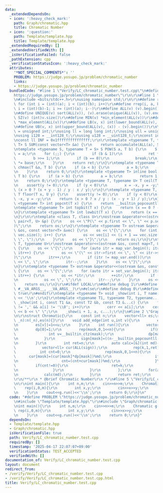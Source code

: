 ```yaml
---
data:
  _extendedDependsOn:
  - icon: ':heavy_check_mark:'
    path: Graph/chromatic.hpp
    title: Chromatic Number
  - icon: ':question:'
    path: Template/template.hpp
    title: Template/template.hpp
  _extendedRequiredBy: []
  _extendedVerifiedWith: []
  _isVerificationFailed: false
  _pathExtension: cpp
  _verificationStatusIcon: ':heavy_check_mark:'
  attributes:
    '*NOT_SPECIAL_COMMENTS*': ''
    PROBLEM: https://judge.yosupo.jp/problem/chromatic_number
    links:
    - https://judge.yosupo.jp/problem/chromatic_number
  bundledCode: "#line 1 \"Verify/LC_chromatic_number.test.cpp\"\n#define PROBLEM \"\
    https://judge.yosupo.jp/problem/chromatic_number\"\r\n\r\n#line 1 \"Template/template.hpp\"\
    \n#include <bits/stdc++.h>\r\nusing namespace std;\r\n\r\n#define rep(i, a, b)\
    \ for (int i = (int)(a); i < (int)(b); i++)\r\n#define rrep(i, a, b) for (int\
    \ i = (int)(b)-1; i >= (int)(a); i--)\r\n#define ALL(v) (v).begin(), (v).end()\r\
    \n#define UNIQUE(v) sort(ALL(v)), (v).erase(unique(ALL(v)), (v).end())\r\n#define\
    \ SZ(v) (int)v.size()\r\n#define MIN(v) *min_element(ALL(v))\r\n#define MAX(v)\
    \ *max_element(ALL(v))\r\n#define LB(v, x) int(lower_bound(ALL(v), (x)) - (v).begin())\r\
    \n#define UB(v, x) int(upper_bound(ALL(v), (x)) - (v).begin())\r\n\r\nusing uint\
    \ = unsigned int;\r\nusing ll = long long int;\r\nusing ull = unsigned long long;\r\
    \nusing i128 = __int128_t;\r\nusing u128 = __uint128_t;\r\nconst int inf = 0x3fffffff;\r\
    \nconst ll INF = 0x1fffffffffffffff;\r\n\r\ntemplate <typename T, typename S =\
    \ T> S SUM(const vector<T> &a) {\r\n    return accumulate(ALL(a), S(0));\r\n}\r\
    \ntemplate <typename S, typename T = S> S POW(S a, T b) {\r\n    S ret = 1, base\
    \ = a;\r\n    for (;;) {\r\n        if (b & 1)\r\n            ret *= base;\r\n\
    \        b >>= 1;\r\n        if (b == 0)\r\n            break;\r\n        base\
    \ *= base;\r\n    }\r\n    return ret;\r\n}\r\ntemplate <typename T> inline bool\
    \ chmax(T &a, T b) {\r\n    if (a < b) {\r\n        a = b;\r\n        return 1;\r\
    \n    }\r\n    return 0;\r\n}\r\ntemplate <typename T> inline bool chmin(T &a,\
    \ T b) {\r\n    if (a > b) {\r\n        a = b;\r\n        return 1;\r\n    }\r\
    \n    return 0;\r\n}\r\ntemplate <typename T, typename U> T ceil(T x, U y) {\r\
    \n    assert(y != 0);\r\n    if (y < 0)\r\n        x = -x, y = -y;\r\n    return\
    \ (x > 0 ? (x + y - 1) / y : x / y);\r\n}\r\ntemplate <typename T, typename U>\
    \ T floor(T x, U y) {\r\n    assert(y != 0);\r\n    if (y < 0)\r\n        x =\
    \ -x, y = -y;\r\n    return (x > 0 ? x / y : (x - y + 1) / y);\r\n}\r\ntemplate\
    \ <typename T> int popcnt(T x) {\r\n    return __builtin_popcountll(x);\r\n}\r\
    \ntemplate <typename T> int topbit(T x) {\r\n    return (x == 0 ? -1 : 63 - __builtin_clzll(x));\r\
    \n}\r\ntemplate <typename T> int lowbit(T x) {\r\n    return (x == 0 ? -1 : __builtin_ctzll(x));\r\
    \n}\r\n\r\ntemplate <class T, class U>\r\nostream &operator<<(ostream &os, const\
    \ pair<T, U> &p) {\r\n    os << \"P(\" << p.first << \", \" << p.second << \"\
    )\";\r\n    return os;\r\n}\r\ntemplate <typename T> ostream &operator<<(ostream\
    \ &os, const vector<T> &vec) {\r\n    os << \"{\";\r\n    for (int i = 0; i <\
    \ vec.size(); i++) {\r\n        os << vec[i] << (i + 1 == vec.size() ? \"\" :\
    \ \", \");\r\n    }\r\n    os << \"}\";\r\n    return os;\r\n}\r\ntemplate <typename\
    \ T, typename U>\r\nostream &operator<<(ostream &os, const map<T, U> &map_var)\
    \ {\r\n    os << \"{\";\r\n    for (auto itr = map_var.begin(); itr != map_var.end();\
    \ itr++) {\r\n        os << \"(\" << itr->first << \", \" << itr->second << \"\
    )\";\r\n        itr++;\r\n        if (itr != map_var.end())\r\n            os\
    \ << \", \";\r\n        itr--;\r\n    }\r\n    os << \"}\";\r\n    return os;\r\
    \n}\r\ntemplate <typename T> ostream &operator<<(ostream &os, const set<T> &set_var)\
    \ {\r\n    os << \"{\";\r\n    for (auto itr = set_var.begin(); itr != set_var.end();\
    \ itr++) {\r\n        os << *itr;\r\n        ++itr;\r\n        if (itr != set_var.end())\r\
    \n            os << \", \";\r\n        itr--;\r\n    }\r\n    os << \"}\";\r\n\
    \    return os;\r\n}\r\n#ifdef LOCAL\r\n#define debug 1\r\n#define show(...) _show(0,\
    \ #__VA_ARGS__, __VA_ARGS__)\r\n#else\r\n#define debug 0\r\n#define show(...)\
    \ true\r\n#endif\r\ntemplate <typename T> void _show(int i, T name) {\r\n    cerr\
    \ << '\\n';\r\n}\r\ntemplate <typename T1, typename T2, typename... T3>\r\nvoid\
    \ _show(int i, const T1 &a, const T2 &b, const T3 &...c) {\r\n    for (; a[i]\
    \ != ',' && a[i] != '\\0'; i++)\r\n        cerr << a[i];\r\n    cerr << \":\"\
    \ << b << \" \";\r\n    _show(i + 1, a, c...);\r\n}\n#line 2 \"Graph/chromatic.hpp\"\
    \n\r\nstruct Chromatic{\r\n    const int n;\r\n    vector<ll> es;\r\n    Chromatic(int\
    \ _n):n(_n),es(n){}\r\n    void add_edge(int u,int v){\r\n        es[u]|=1<<v;\r\
    \n        es[v]|=1<<u;\r\n    }\r\n    int run(){\r\n        vector<int> dp(1<<n),sign(1<<n);\r\
    \n        dp[0]=1;\r\n        rep(mask,0,1<<n){\r\n            if(mask){\r\n \
    \               int v=__builtin_ctz(mask);\r\n                dp[mask]=dp[mask^(1<<v)]+dp[(mask^(1<<v))&(~es[v])];\r\
    \n            }\r\n            sign[mask]=((n-__builtin_popcountll(mask))&1?-1:1);\r\
    \n        }\r\n        int ret=n;\r\n        auto calc=[&](int md)->void{\r\n\
    \            vector<ll> cur(ALL(sign));\r\n            rep(k,1,ret){\r\n     \
    \           int cnt=0;\r\n                rep(mask,0,1<<n){\r\n              \
    \      cur[mask]=(cur[mask]*dp[mask])%md;\r\n                    if(cur[mask]<0)cur[mask]+=md;\r\
    \n                    cnt=(cnt+cur[mask])%md;\r\n                }\r\n       \
    \         if(cnt!=0){\r\n                    ret=k;\r\n                    break;\r\
    \n                }\r\n            }\r\n        };\r\n        for(auto& md:{998244353,1000000007,1000000011}){\r\
    \n            calc(md);\r\n        }\r\n        return ret;\r\n    }\r\n};\r\n\
    \r\n/**\r\n * @brief Chromatic Number\r\n */\n#line 5 \"Verify/LC_chromatic_number.test.cpp\"\
    \n\r\nint main(){\r\n    int n,m;\r\n    cin>>n>>m;\r\n    Chromatic g(n);\r\n\
    \    rep(i,0,m){\r\n        int x,y;\r\n        cin>>x>>y;\r\n        g.add_edge(x,y);\r\
    \n    }\r\n    cout<<g.run()<<'\\n';\r\n    return 0;\r\n}\n"
  code: "#define PROBLEM \"https://judge.yosupo.jp/problem/chromatic_number\"\r\n\r\
    \n#include \"Template/template.hpp\"\r\n#include \"Graph/chromatic.hpp\"\r\n\r\
    \nint main(){\r\n    int n,m;\r\n    cin>>n>>m;\r\n    Chromatic g(n);\r\n   \
    \ rep(i,0,m){\r\n        int x,y;\r\n        cin>>x>>y;\r\n        g.add_edge(x,y);\r\
    \n    }\r\n    cout<<g.run()<<'\\n';\r\n    return 0;\r\n}"
  dependsOn:
  - Template/template.hpp
  - Graph/chromatic.hpp
  isVerificationFile: true
  path: Verify/LC_chromatic_number.test.cpp
  requiredBy: []
  timestamp: '2025-04-17 22:07:07+09:00'
  verificationStatus: TEST_ACCEPTED
  verifiedWith: []
documentation_of: Verify/LC_chromatic_number.test.cpp
layout: document
redirect_from:
- /verify/Verify/LC_chromatic_number.test.cpp
- /verify/Verify/LC_chromatic_number.test.cpp.html
title: Verify/LC_chromatic_number.test.cpp
---
```

